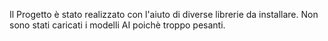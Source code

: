 Il Progetto è stato realizzato con l'aiuto di diverse librerie da installare.
Non sono stati caricati i modelli AI poichè troppo pesanti.
